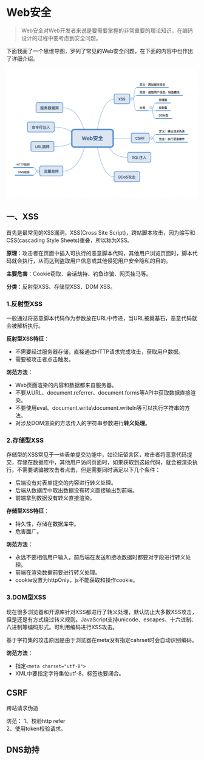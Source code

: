 # Web安全

> Web安全对Web开发者来说是要需要掌握的非常重要的理论知识，在编码设计的过程中要考虑到安全问题。

下面我画了一个思维导图，罗列了常见的Web安全问题，在下面的内容中也作出了详细介绍。

![Web安全](./img/web-security-mind.png)

## 一、XSS

首先是最常见的XSS漏洞，XSS(Cross Site Script)，跨站脚本攻击，因为缩写和CSS(cascading Style Sheets)重叠，所以称为XSS。

**原理**：攻击者在页面中插入可执行的恶意脚本代码，其他用户浏览页面时，脚本代码就会执行，从而达到盗取用户信息或其他侵犯用户安全隐私的目的。

**主要危害**：Cookie窃取、会话劫持、钓鱼诈骗、网页挂马等。

**分类**：反射型XSS、存储型XSS、DOM XSS。

### 1.反射型XSS
一般通过将恶意脚本代码作为参数放在URL中传递，当URL被奠基石，恶意代码就会被解析执行。

**反射型XSS特征**：
* 不需要经过服务器存储，直接通过HTTP请求完成攻击，获取用户数据。
* 需要被攻击者点击触发。

**防范方法**：
* Web页面渲染的内容和数据都来自服务器。
* 不要从URL、document.referrer、document.forms等API中获取数据直接渲染。
* 不要使用eval、document.write\document.writeln等可以执行字符串的方法。
* 对涉及DOM渲染的方法传入的字符串参数进行**转义处理**。

### 2.存储型XSS
存储型的XSS常见于一些表单提交功能中，如论坛留言区，攻击者将恶意代码提交，存储在数据库中，其他用户访问页面时，如果获取到这段代码，就会被渲染执行。不需要诱骗被攻击者点击，但是需要同时满足以下几个条件：
* 后端没有对表单提交的内容进行转义处理。
* 后端从数据库中取出数据没有转义直接输出到前端。
* 前端拿到数据没有转义直接渲染。

**存储型XSS特征**：
* 持久性，存储在数据库中。
* 危害面广。

**防范方法**：
* 永远不要相信用户输入，前后端在发送和接收数据时都要对字段进行转义处理。
* 前端在渲染数据前要进行转义处理。
* cookie设置为httpOnly，js不能获取和操作cookie。

### 3.DOM型XSS
现在很多浏览器和开源库针对XSS都进行了转义处理，默认防止大多数XSS攻击，但是还是有方式绕过转义规则。JavaScript支持unicode、escapes、十六进制、八进制等编码形式。可利用编码进行XSS攻击。

基于字符集的攻击原因是由于浏览器在meta没有指定cahrset时会自动识别编码。

**防范方法**：
* 指定`<meta charset="utf-8">`
* XML中要指定字符集位utf-8，标签也要闭合。


## CSRF
跨站请求伪造

防范：
1、校验http refer  
2、使用token校验请求。

## DNS劫持